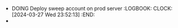 - DOING Deploy sweep account on prod server
  :LOGBOOK:
  CLOCK: [2024-03-27 Wed 23:52:13]
  :END:
-